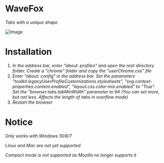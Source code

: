 # WaveFox
*Tabs with a unique shape*

![Image](https://user-images.githubusercontent.com/85301851/121344799-d2f5cc00-c92c-11eb-9c9c-701cebef4dfb.png)

# Installation
1) *In the address bar, enter "about: profiles" and open the root directory folder. Create a "chrome" folder and copy the "userChrome.css" file*
2) *Enter "about: config" in the address bar. Set the parameters "toolkit.legacyUserProfileCustomizations.stylesheets", "svg.context-properties.content.enabled", "layout.css.color-mix.enabled" to "True". Set the "browser.tabs.tabMinWidth" parameter to 94 (You can set more, but not less. Affects the length of tabs in overflow mode)*
3) *Restart the browser*

# Notice
*Only works with Windows 10/8/7*

*Linux and Mac are not yet supported*

*Compact mode is not supported as Mozilla no longer supports it*
